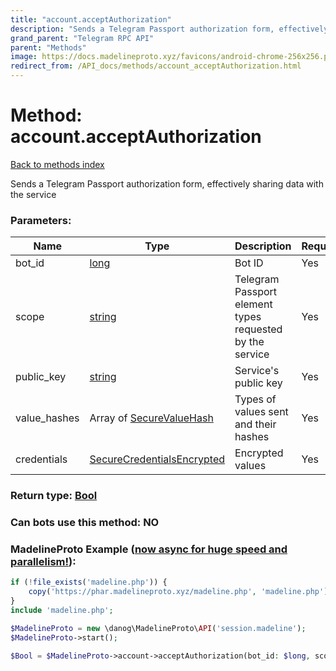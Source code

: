 ```yaml
---
title: "account.acceptAuthorization"
description: "Sends a Telegram Passport authorization form, effectively sharing data with the service"
grand_parent: "Telegram RPC API"
parent: "Methods"
image: https://docs.madelineproto.xyz/favicons/android-chrome-256x256.png
redirect_from: /API_docs/methods/account_acceptAuthorization.html
---
```

# Method: account.acceptAuthorization
[Back to methods index](index.html)



Sends a Telegram Passport authorization form, effectively sharing data with the service

### Parameters:

| Name     |    Type       | Description | Required |
|----------|---------------|-------------|----------|
|bot\_id|[long](/API_docs/types/long.html) | Bot ID | Yes|
|scope|[string](/API_docs/types/string.html) | Telegram Passport element types requested by the service | Yes|
|public\_key|[string](/API_docs/types/string.html) | Service's public key | Yes|
|value\_hashes|Array of [SecureValueHash](/API_docs/types/SecureValueHash.html) | Types of values sent and their hashes | Yes|
|credentials|[SecureCredentialsEncrypted](/API_docs/types/SecureCredentialsEncrypted.html) | Encrypted values | Yes|


### Return type: [Bool](/API_docs/types/Bool.html)

### Can bots use this method: **NO**


### MadelineProto Example ([now async for huge speed and parallelism!](https://docs.madelineproto.xyz/docs/ASYNC.html)):


```php
if (!file_exists('madeline.php')) {
    copy('https://phar.madelineproto.xyz/madeline.php', 'madeline.php');
}
include 'madeline.php';

$MadelineProto = new \danog\MadelineProto\API('session.madeline');
$MadelineProto->start();

$Bool = $MadelineProto->account->acceptAuthorization(bot_id: $long, scope: 'string', public_key: 'string', value_hashes: [$SecureValueHash, $SecureValueHash], credentials: $SecureCredentialsEncrypted, );
```

